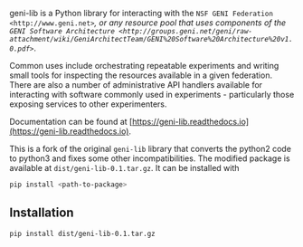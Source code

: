 geni-lib is a Python library for interacting with the `NSF GENI Federation <http://www.geni.net>`_,
or any resource pool that uses components of the `GENI Software Architecture <http://groups.geni.net/geni/raw-attachment/wiki/GeniArchitectTeam/GENI%20Software%20Architecture%20v1.0.pdf>`_.

Common uses include orchestrating repeatable experiments and writing small tools for
inspecting the resources available in a given federation.  There are also a number
of administrative API handlers available for interacting with software commonly used
in experiments - particularly those exposing services to other experimenters.

Documentation can be found at [https://geni-lib.readthedocs.io](https://geni-lib.readthedocs.io).

This is a fork of the original `geni-lib` library that converts the python2 code to python3 and fixes some other incompatibilities.
The modified package is available at `dist/geni-lib-0.1.tar.gz`. It can be installed with 
```bash
pip install <path-to-package>
```

## Installation

```bash
pip install dist/geni-lib-0.1.tar.gz
```